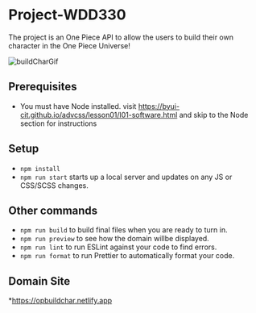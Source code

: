 # Project-WDD330
The project is an One Piece API to allow the users to build their own character in the One Piece Universe!

![buildCharGif](https://user-images.githubusercontent.com/104458556/230112814-5c54ea8c-e820-4a0e-ab90-ea1d8f515d31.gif)

## Prerequisites

- You must have Node installed. visit https://byui-cit.github.io/advcss/lesson01/l01-software.html and skip to the Node section for instructions

## Setup

- `npm install`
- `npm run start` starts up a local server and updates on any JS or CSS/SCSS changes.

## Other commands

- `npm run build` to build final files when you are ready to turn in.
- `npm run preview` to see how the domain willbe displayed.
- `npm run lint` to run ESLint against your code to find errors.
- `npm run format` to run Prettier to automatically format your code.

## Domain Site
*https://opbuildchar.netlify.app






